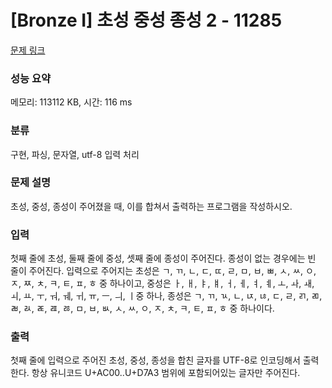 # [Bronze I] 초성 중성 종성 2 - 11285 

[문제 링크](https://www.acmicpc.net/problem/11285) 

### 성능 요약

메모리: 113112 KB, 시간: 116 ms

### 분류

구현, 파싱, 문자열, utf-8 입력 처리

### 문제 설명

<p>초성, 중성, 종성이 주어졌을 때, 이를 합쳐서 출력하는 프로그램을 작성하시오.</p>

### 입력 

 <p>첫째 줄에 초성, 둘째 줄에 중성, 셋째 줄에 종성이 주어진다. 종성이 없는 경우에는 빈 줄이 주어진다. 입력으로 주어지는 초성은 ㄱ, ㄲ, ㄴ, ㄷ, ㄸ, ㄹ, ㅁ, ㅂ, ㅃ, ㅅ, ㅆ, ㅇ, ㅈ, ㅉ, ㅊ, ㅋ, ㅌ, ㅍ, ㅎ 중 하나이고, 중성은 ㅏ, ㅐ, ㅑ, ㅒ, ㅓ, ㅔ, ㅕ, ㅖ, ㅗ, ㅘ, ㅙ, ㅚ, ㅛ, ㅜ, ㅝ, ㅞ, ㅟ, ㅠ, ㅡ, ㅢ, ㅣ중 하나, 종성은 ㄱ, ㄲ, ㄳ, ㄴ, ㄵ, ㄶ, ㄷ, ㄹ, ㄺ, ㄻ, ㄼ, ㄽ, ㄾ, ㄿ, ㅀ, ㅁ, ㅂ, ㅄ, ㅅ, ㅆ, ㅇ, ㅈ, ㅊ, ㅋ, ㅌ, ㅍ, ㅎ 중 하나이다.</p>

### 출력 

 <p>첫째 줄에 입력으로 주어진 초성, 중성, 종성을 합친 글자를 UTF-8로 인코딩해서 출력한다. 항상 유니코드 U+AC00..U+D7A3 범위에 포함되어있는 글자만 주어진다.</p>

